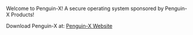 Welcome to Penguin-X! A secure operating system sponsored by Penguin-X Products!

Download Penguin-X at: [Penguin-X Website](https://github.com/c0dertitan/PenguinX-MainMenu/)
